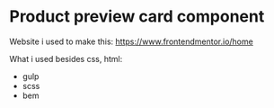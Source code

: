 # Product preview card component

Website i used to make this: https://www.frontendmentor.io/home

What i used besides css, html:

* gulp
* scss
* bem